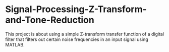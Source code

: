 # Signal-Processing-Z-Transform-and-Tone-Reduction
This project is about using a simple Z-transform transfer function of a digital filter that filters out certain noise frequencies in an input signal using MATLAB. 
